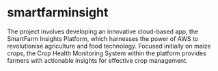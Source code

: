 # smartfarminsight
The project involves developing an innovative cloud-based app, the SmartFarm Insights Platform, which harnesses the power of AWS to revolutionise agriculture and food technology. Focused initially on maize crops, the Crop Health Monitoring System within the platform provides farmers with actionable insights for effective crop management.
